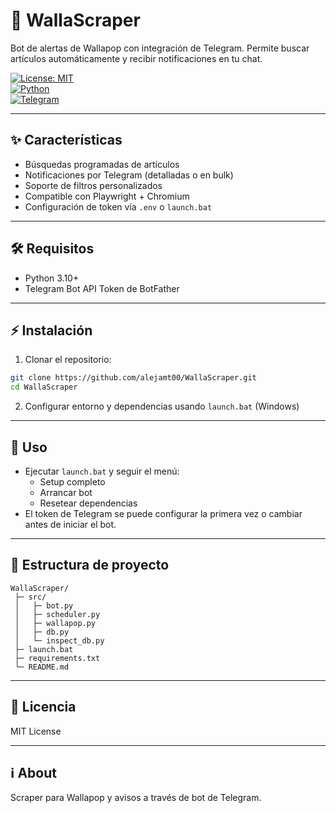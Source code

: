 # 🤖 WallaScraper

Bot de alertas de Wallapop con integración de Telegram. Permite buscar artículos automáticamente y recibir notificaciones en tu chat.

[![License: MIT](https://img.shields.io/badge/License-MIT-green.svg)](LICENSE)  
[![Python](https://img.shields.io/badge/Python-3.10+-blue.svg)](https://www.python.org/)  
[![Telegram](https://img.shields.io/badge/Telegram-Bot-blue.svg)](https://core.telegram.org/bots)

---

## ✨ Características

- Búsquedas programadas de artículos
- Notificaciones por Telegram (detalladas o en bulk)
- Soporte de filtros personalizados
- Compatible con Playwright + Chromium
- Configuración de token vía `.env` o `launch.bat`

---

## 🛠 Requisitos

- Python 3.10+
- Telegram Bot API Token de BotFather

---

## ⚡ Instalación

1. Clonar el repositorio:

```bash
git clone https://github.com/alejamt00/WallaScraper.git
cd WallaScraper
```

2. Configurar entorno y dependencias usando `launch.bat` (Windows)

---

## 🚀 Uso

- Ejecutar `launch.bat` y seguir el menú:
  - Setup completo
  - Arrancar bot
  - Resetear dependencias
- El token de Telegram se puede configurar la primera vez o cambiar antes de iniciar el bot.

---

## 📂 Estructura de proyecto

```
WallaScraper/
 ├─ src/
 │   ├─ bot.py
 │   ├─ scheduler.py
 │   ├─ wallapop.py
 │   ├─ db.py
 │   └─ inspect_db.py
 ├─ launch.bat
 ├─ requirements.txt
 └─ README.md
```

---

## 📄 Licencia

MIT License

---

## ℹ️ About

Scraper para Wallapop y avisos a través de bot de Telegram.
